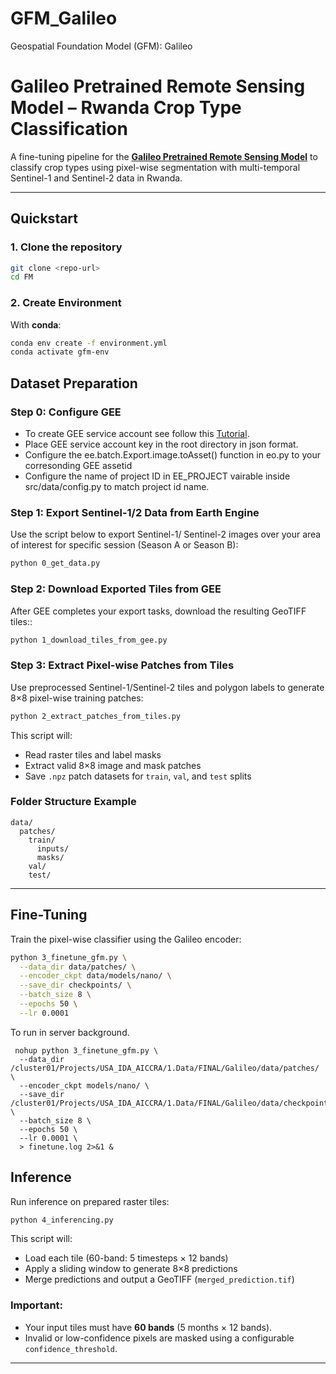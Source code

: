 # GFM_Galileo

Geospatial Foundation Model (GFM): Galileo

# Galileo Pretrained Remote Sensing Model – Rwanda Crop Type Classification

A fine-tuning pipeline for the **[Galileo Pretrained Remote Sensing Model](https://github.com/nasaharvest/galileo)** to classify crop types using pixel-wise segmentation with multi-temporal Sentinel-1 and Sentinel-2 data in Rwanda.

---

## Quickstart

### 1. Clone the repository

```bash
git clone <repo-url>
cd FM
```

### 2. Create Environment

With **conda**:

```bash
conda env create -f environment.yml
conda activate gfm-env
```

## Dataset Preparation

### Step 0: Configure GEE

- To create GEE service account see follow this [Tutorial](https://developers.google.com/earth-engine/guides/service_account).
- Place GEE service account key in the root directory in json format.
- Configure the ee.batch.Export.image.toAsset() function in eo.py to your corresonding GEE assetid
- Configure the name of project ID in EE_PROJECT vairable inside src/data/config.py to match project id name.

### Step 1: Export Sentinel-1/2 Data from Earth Engine

Use the script below to export Sentinel-1/ Sentinel-2 images over your area of interest for specific session (Season A or Season B):

```bash
python 0_get_data.py
```

### Step 2: Download Exported Tiles from GEE

After GEE completes your export tasks, download the resulting GeoTIFF tiles::

```bash
python 1_download_tiles_from_gee.py
```

### Step 3: Extract Pixel-wise Patches from Tiles

Use preprocessed Sentinel-1/Sentinel-2 tiles and polygon labels to generate 8×8 pixel-wise training patches:

```bash
python 2_extract_patches_from_tiles.py
```

This script will:

- Read raster tiles and label masks
- Extract valid 8×8 image and mask patches
- Save `.npz` patch datasets for `train`, `val`, and `test` splits

### Folder Structure Example

```
data/
  patches/
    train/
      inputs/
      masks/
    val/
    test/
```

---

## Fine-Tuning

Train the pixel-wise classifier using the Galileo encoder:

```bash
python 3_finetune_gfm.py \
  --data_dir data/patches/ \
  --encoder_ckpt data/models/nano/ \
  --save_dir checkpoints/ \
  --batch_size 8 \
  --epochs 50 \
  --lr 0.0001
```

To run in server background.

```
 nohup python 3_finetune_gfm.py \
  --data_dir /cluster01/Projects/USA_IDA_AICCRA/1.Data/FINAL/Galileo/data/patches/ \
  --encoder_ckpt models/nano/ \
  --save_dir /cluster01/Projects/USA_IDA_AICCRA/1.Data/FINAL/Galileo/data/checkpoints/ \
  --batch_size 8 \
  --epochs 50 \
  --lr 0.0001 \
  > finetune.log 2>&1 &
```

## Inference

Run inference on prepared raster tiles:

```bash
python 4_inferencing.py
```

This script will:

- Load each tile (60-band: 5 timesteps × 12 bands)
- Apply a sliding window to generate 8×8 predictions
- Merge predictions and output a GeoTIFF (`merged_prediction.tif`)

### Important:

- Your input tiles must have **60 bands** (5 months × 12 bands).
- Invalid or low-confidence pixels are masked using a configurable `confidence_threshold`.

---

